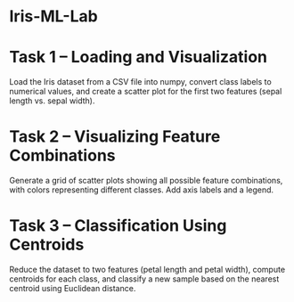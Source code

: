 # Iris-ML-Lab

# Task 1 – Loading and Visualization
Load the Iris dataset from a CSV file into numpy, convert class labels to numerical values, and create a scatter plot for the first two features (sepal length vs. sepal width).

# Task 2 – Visualizing Feature Combinations
Generate a grid of scatter plots showing all possible feature combinations, with colors representing different classes. Add axis labels and a legend.

# Task 3 – Classification Using Centroids
Reduce the dataset to two features (petal length and petal width), compute centroids for each class, and classify a new sample based on the nearest centroid using Euclidean distance.
